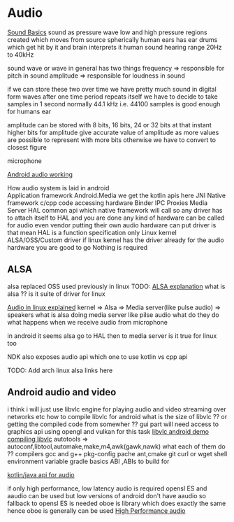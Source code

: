 # Audio

[Sound Basics](https://www.youtube.com/watch?v=qV4lR9EWGlY)
sound as pressure wave
low and high pressure regions created which moves from source 
spherically
human ears has ear drums which get hit by it and brain interprets it
human sound hearing range 20Hz to 40kHz

sound wave or wave in general has two things 
frequency => responsible for pitch in sound
amplitude => responsible for loudness in sound

if we can store these two over time we have pretty much sound in digital form
waves after one time period repeats itself
we have to decide to take samples in 1 second
normally 44.1 kHz i.e. 44100 samples is good enough for humans ear

amplitude can be stored with 8 bits, 16 bits, 24 or 32 bits at that instant
higher bits for amplitude give accurate value of amplitude as more values are
possible to represent with more bits otherwise we have to convert to closest figure

microphone 





[Android audio working](https://source.android.com/devices/audio)

How audio system is laid in android  
Application framework
Android.Media
we get the kotlin apis here
JNI
Native framework
c/cpp code accessing hardware
Binder IPC Proxies
Media Server
HAL
common api which native framework will call
so any driver has to attach itself to HAL and
you are done any kind of hardware can be called 
for audio
even vendor putting their own audio hardware 
can put driver 
is that mean HAL is a function specification only
Linux kernel
ALSA/OSS/Custom driver
if linux kernel has the driver already for the
audio hardware you are good to go 
Nothing is required

## ALSA
alsa replaced OSS used previously in linux
TODO:
[ALSA explanation](https://www.linuxjournal.com/article/6735)
what is alsa ??
is it suite of driver for linux

[Audio in linux explained](https://www.ghacks.net/2017/08/16/linux-audio-explained/)
kernel => Alsa => Media server(like pulse audio) => speakers
what is alsa doing
media server like pilse audio what do they do
what happens when we receive audio from microphone

in android it seems alsa go to HAL then to media server
is it true for linux too

NDK also exposes audio api
which one to use kotlin vs cpp api

TODO:
Add arch linux alsa links here

## Android audio and video
i think i will just use libvlc engine for playing audio and video
streaming over networks etc 
how to compile libvlc for android 
what is the size of libvlc ??
or getting the compiled code from somewher ??
gui part will need access to graphics api 
using opengl and vulkan for this task
[libvlc android demo](https://bitbucket.org/edwardcw/libvlc-android-sample/src/master/)
[compiling libvlc](https://wiki.videolan.org/AndroidCompile)
autotools => autoconf,libtool,automake,make,m4,awk(gawk,nawk)
what each of them do ??
compilers gcc and g++
pkg-config
pache ant,cmake
git
curl or wget
shell environment variable
gradle basics
ABI ,ABIs to build for 


[kotlin/java api for audio](https://developer.android.com/guide/topics/media)

if only high performance, low latency audio is required 
opensl ES and aaudio can be used
but low versions of android don't have aaudio so fallback to opensl ES is needed
oboe is library which does exactly the same hence oboe is generally can be used
[High Performance audio](https://developer.android.com/ndk/guides/audio)


